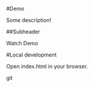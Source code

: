 #Demo

Some description!


##Subheader

Watch Demo

#Local development

Open index.html in your browser.

git